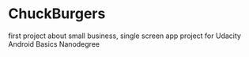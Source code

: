 # ChuckBurgers
first project about small business, single screen app project for Udacity Android Basics Nanodegree
